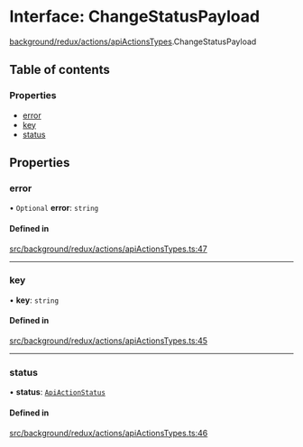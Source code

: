 # Interface: ChangeStatusPayload

[background/redux/actions/apiActionsTypes](../wiki/background.redux.actions.apiActionsTypes).ChangeStatusPayload

## Table of contents

### Properties

- [error](../wiki/background.redux.actions.apiActionsTypes.ChangeStatusPayload#error)
- [key](../wiki/background.redux.actions.apiActionsTypes.ChangeStatusPayload#key)
- [status](../wiki/background.redux.actions.apiActionsTypes.ChangeStatusPayload#status)

## Properties

### error

• `Optional` **error**: `string`

#### Defined in

[src/background/redux/actions/apiActionsTypes.ts:47](https://github.com/ExperimentsByFileFighter/WebApp-PoC-technical-Documentation/blob/5171d3e/src/background/redux/actions/apiActionsTypes.ts#L47)

___

### key

• **key**: `string`

#### Defined in

[src/background/redux/actions/apiActionsTypes.ts:45](https://github.com/ExperimentsByFileFighter/WebApp-PoC-technical-Documentation/blob/5171d3e/src/background/redux/actions/apiActionsTypes.ts#L45)

___

### status

• **status**: [`ApiActionStatus`](../wiki/background.redux.actions.apiActionsTypes.ApiActionStatus)

#### Defined in

[src/background/redux/actions/apiActionsTypes.ts:46](https://github.com/ExperimentsByFileFighter/WebApp-PoC-technical-Documentation/blob/5171d3e/src/background/redux/actions/apiActionsTypes.ts#L46)

